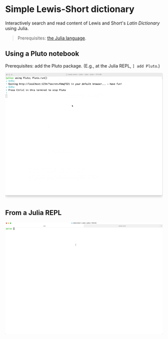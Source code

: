 # Simple Lewis-Short dictionary

Interactively search and read content of Lewis and Short's *Latin Dictionary* using Julia.

> Prerequisites: [the Julia language](https://julialang.org/downloads/).


## Using a Pluto notebook

Prerequisites: add the Pluto package.  (E.g., at the Julia REPL, `] add Pluto`.)

!["Pluto notebook"](./lewis-short-plutonb.gif)

## From a Julia REPL


!["REPL"](./lewis-short-repl.gif)

